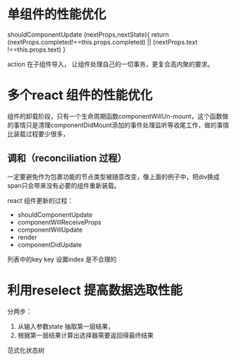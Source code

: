 # 单组件的性能优化

  shouldComponentUpdate (nextProps,nextState){
    return (nextProps.completed!==this.props.completed) || (nextProps.text !==this.props.text)
  }

  
  action 在子组件导入， 让组件处理自己的一切事务，更复合高内聚的要求。


# 多个react 组件的性能优化

组件的卸载阶段，只有一个生命周期函数componentWillUn-mount，这个函数做的事情只是清理componentDidMount添加的事件处理监听等收尾工作，做的事情比装载过程要少很多，
## 调和（reconciliation 过程）

一定要避免作为包裹功能的节点类型被随意改变，像上面的例子中，把div换成span只会带来没有必要的组件重新装载。

react 组件更新的过程：
 * shouldComponentUpdate  
 * componentWillReceiveProps   
 * componentWillUpdate   
 * render   
 * componentDidUpdate

 列表中的key
 key 设置index 是不合理的


# 利用reselect 提高数据选取性能

分两步：
1. 从输入参数state 抽取第一层结果，
2. 根据第一层结果计算出选择器需要返回得最终结果


范式化状态树




